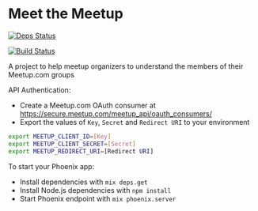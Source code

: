 # Meet the Meetup

[![Deps Status](https://beta.hexfaktor.org/badge/all/github/ggpasqualino/meetup.svg)](https://beta.hexfaktor.org/github/ggpasqualino/meetup)

[![Build Status](https://travis-ci.org/ggpasqualino/meetup.svg?branch=master)](https://travis-ci.org/ggpasqualino/meetup)

A project to help meetup organizers to understand the members of their Meetup.com groups

API Authentication:
  * Create a Meetup.com OAuth consumer at https://secure.meetup.com/meetup_api/oauth_consumers/
  * Export the values of `Key`, `Secret` and `Redirect URI` to your environment
   
   ```bash
   export MEETUP_CLIENT_ID=[Key]
   export MEETUP_CLIENT_SECRET=[Secret]
   export MEETUP_REDIRECT_URI=[Redirect URI]
   ```

To start your Phoenix app:

  * Install dependencies with `mix deps.get`
  * Install Node.js dependencies with `npm install`
  * Start Phoenix endpoint with `mix phoenix.server`
